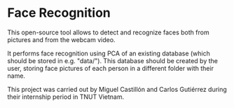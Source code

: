 # Face Recognition

This open-source tool allows to detect and recognize faces both from pictures and from the webcam video.

It performs face recognition using PCA of an existing database (which should be stored in e.g. "data/"). This database should be created by the user, storing face pictures of each person in a different folder with their name.

This project was carried out by Miguel Castillón and Carlos Gutiérrez during their internship period in TNUT Vietnam.
